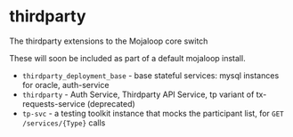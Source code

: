 # thirdparty

The thirdparty extensions to the Mojaloop core switch

These will soon be included as part of a default mojaloop install.

- `thirdparty_deployment_base` - base stateful services: mysql instances for oracle, auth-service
- `thirdparty` - Auth Service, Thirdparty API Service, tp variant of tx-requests-service (deprecated)
- `tp-svc` - a testing toolkit instance that mocks the participant list, for `GET /services/{Type}` calls